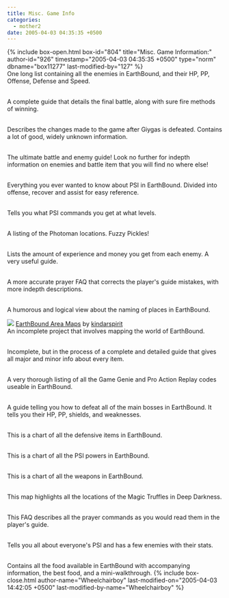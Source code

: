 ```yaml
---
title: Misc. Game Info
categories:
  - mother2
date: 2005-04-03 04:35:35 +0500
---
```

{% include box-open.html box-id="804" title="Misc. Game Information:" author-id="926" timestamp="2005-04-03 04:35:35 +0500" type="norm" dbname="box11277" last-modified-by="127" %}
<SUBMISSION id="1740" /><br />
One long list containing all the enemies in EarthBound, and their HP, PP, Offense, Defense and Speed.
<p />
<SUBMISSION id="1741" /><br />
A complete guide that details the final battle, along with sure fire methods of winning.
<p />
<SUBMISSION id="1742" /><br />
Describes the changes made to the game after Giygas is defeated. Contains a lot of good, widely unknown information.
<p />
<SUBMISSION id="1743" /><br />
The ultimate battle and enemy guide! Look no further for indepth information on enemies and battle item that you will find no where else!
<p />
<SUBMISSION id="1744" /><br />
Everything you ever wanted to know about PSI in EarthBound. Divided into offense, recover and assist for easy reference.
<p />
<SUBMISSION id="1745" /><br />
Tells you what PSI commands you get at what levels.
<p />
<SUBMISSION id="1746" /><br />
A listing of the Photoman locations. Fuzzy Pickles!
<p />
<SUBMISSION id="1747" /><br />
Lists the amount of experience and money you get from each enemy. A very useful guide.
<p />
<SUBMISSION id="1748" /><br />
A more accurate prayer FAQ that corrects the player's guide mistakes, with more indepth descriptions.
<p />
<SUBMISSION id="1749" /><br />
A humorous and logical view about the naming of places in EarthBound.
<p />
<img src="http://staff.starmen.net/include/submitimage/m2.png" /> <a href="../fullmaps/index.php">EarthBound Area Maps</a> by <a href="http://forum.starmen.net/?t=usrinfo&amp;id=419">kindarspirit</a><br />
An incomplete project that involves mapping the world of EarthBound.
<p />
<SUBMISSION id="1750" /><br />
Incomplete, but in the process of a complete and detailed guide that gives all major and minor info about every item.
<p />
<SUBMISSION id="1751" /><br />
A very thorough listing of all the Game Genie and Pro Action Replay codes useable in EarthBound.
<p />
<SUBMISSION id="1752" /><br />
A guide telling you how to defeat all of the main bosses in EarthBound. It tells you their HP, PP, shields, and weaknesses.
<p />
<SUBMISSION id="1753" /><br />
This is a chart of all the defensive items in EarthBound.
<p />
<SUBMISSION id="1754" /><br />
This is a chart of all the PSI powers in EarthBound.
<p />
<SUBMISSION id="1755" /><br />
This is a chart of all the weapons in EarthBound.
<p />
<SUBMISSION id="1756" /><br />
This map highlights all the locations of the Magic Truffles in Deep Darkness.
<p />
<SUBMISSION id="1757" /><br />
This FAQ describes all the prayer commands as you would read them in the player's guide.
<p />
<SUBMISSION id="1758" /><br />
Tells you all about everyone's PSI and has a few enemies with their stats.
<p />
<SUBMISSION id="1759" /><br />
Contains all the food available in EarthBound with accompanying information, the best food, and a mini-walkthrough.
{% include box-close.html author-name="Wheelchairboy" last-modified-on="2005-04-03 14:42:05 +0500" last-modified-by-name="Wheelchairboy" %}
